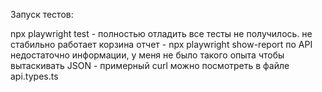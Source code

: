 Запуск тестов:

 npx playwright test - полностью отладить все тесты не получилось. не стабильно работает корзина
 отчет -  npx playwright show-report
 по API недостаточно информации, у меня не было такого опыта чтобы вытаскивать JSON - примерный curl можно посмотреть в файле api.types.ts
